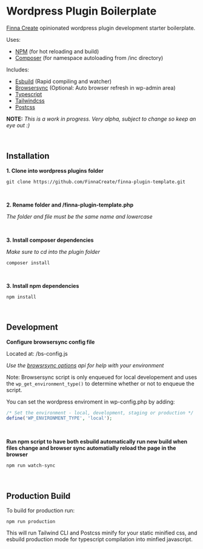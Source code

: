 # Wordpress Plugin Boilerplate

[Finna Create](https://finnacreate.com) opinionated wordpress plugin development starter boilerplate.

Uses:

-   [NPM](https://www.npmjs.com/) (for hot reloading and build)
-   [Composer](https://getcomposer.org/) (for namespace autoloading from /inc directory)

Includes:

-   [Esbuild](https://esbuild.github.io/) (Rapid compiling and watcher)
-   [Browsersync](https://browsersync.io/) (Optional: Auto browser refresh in wp-admin area)
-   [Typescript](https://www.typescriptlang.org/)
-   [Tailwindcss](https://tailwindcss.com/)
-   [Postcss](https://postcss.org/)

**NOTE:** _This is a work in progress. Very alpha, subject to change so keep an eye out :)_

&nbsp;

## Installation

**1. Clone into wordpress plugins folder**

```shell
git clone https://github.com/FinnaCreate/finna-plugin-template.git
```

&nbsp;

**2. Rename folder and /finna-plugin-template.php**

_The folder and file must be the same name and lowercase_

&nbsp;

**3. Install composer dependencies**

_Make sure to cd into the plugin folder_

```shell
composer install
```

&nbsp;

**3. Install npm dependencies**

```shell
npm install
```

&nbsp;

## Development

**Configure browsersync config file**

Located at: /bs-config.js

_Use the [browsrsync options](https://browsersync.io/docs/options) api for help with your environment_

Note: Browsersync script is only enqueued for local developement and uses the `wp_get_environment_type()` to determine whether or not to enqueue the script.

You can set the wordpress enviroment in wp-config.php by adding:

```php
/* Set the environment - local, development, staging or production */
define('WP_ENVIRONMENT_TYPE', 'local');
```

&nbsp;

**Run npm script to have both esbuild automatically run new build when files change and browser sync automatially reload the page in the browser**

```shell
npm run watch-sync
```

&nbsp;

## Production Build

To build for production run:

```shell
npm run production
```

This will run Tailwind CLI and Postcss minify for your static minified css, and esbuild production mode for typescript compilation into minfied javascript.
